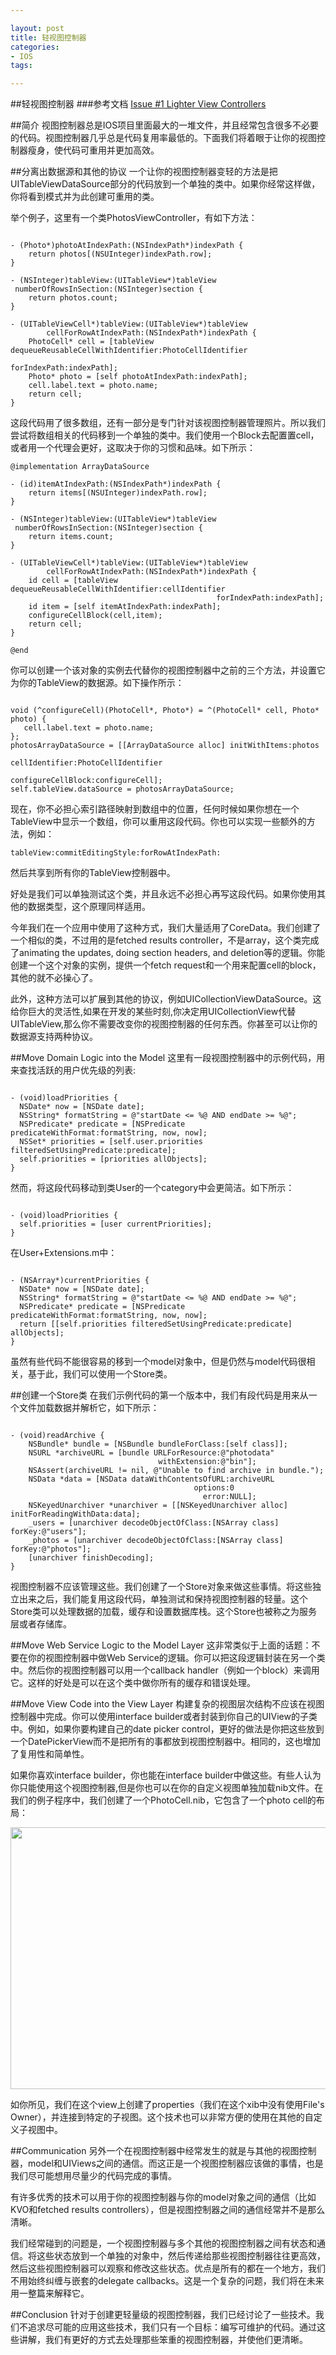 ```yaml
---

layout: post
title: 轻视图控制器
categories: 
- IOS
tags: 

---
```

##轻视图控制器
###参考文档
[Issue #1 Lighter View Controllers](http://www.objc.io/issue-1/lighter-view-controllers.html)

##简介
视图控制器总是IOS项目里面最大的一堆文件，并且经常包含很多不必要的代码。视图控制器几乎总是代码复用率最低的。下面我们将着眼于让你的视图控制器瘦身，使代码可重用并更加高效。

##分离出数据源和其他的协议
一个让你的视图控制器变轻的方法是把UITableViewDataSource部分的代码放到一个单独的类中。如果你经常这样做，你将看到模式并为此创建可重用的类。

举个例子，这里有一个类PhotosViewController，有如下方法：
<pre><code> 
- (Photo*)photoAtIndexPath:(NSIndexPath*)indexPath {
    return photos[(NSUInteger)indexPath.row];
}

- (NSInteger)tableView:(UITableView*)tableView 
 numberOfRowsInSection:(NSInteger)section {
    return photos.count;
}

- (UITableViewCell*)tableView:(UITableView*)tableView 
        cellForRowAtIndexPath:(NSIndexPath*)indexPath {
    PhotoCell* cell = [tableView dequeueReusableCellWithIdentifier:PhotoCellIdentifier 
                                                      forIndexPath:indexPath];
    Photo* photo = [self photoAtIndexPath:indexPath];
    cell.label.text = photo.name;
    return cell;
}
</code></pre>

这段代码用了很多数组，还有一部分是专门针对该视图控制器管理照片。所以我们尝试将数组相关的代码移到一个单独的类中。我们使用一个Block去配置置cell，或者用一个代理会更好，这取决于你的习惯和品味。如下所示：
<pre><code>@implementation ArrayDataSource

- (id)itemAtIndexPath:(NSIndexPath*)indexPath {
    return items[(NSUInteger)indexPath.row];
}

- (NSInteger)tableView:(UITableView*)tableView 
 numberOfRowsInSection:(NSInteger)section {
    return items.count;
}

- (UITableViewCell*)tableView:(UITableView*)tableView 
        cellForRowAtIndexPath:(NSIndexPath*)indexPath {
    id cell = [tableView dequeueReusableCellWithIdentifier:cellIdentifier
                                              forIndexPath:indexPath];
    id item = [self itemAtIndexPath:indexPath];
    configureCellBlock(cell,item);
    return cell;
}

@end
</code></pre>

你可以创建一个该对象的实例去代替你的视图控制器中之前的三个方法，并设置它为你的TableView的数据源。如下操作所示：

<pre><code>
void (^configureCell)(PhotoCell*, Photo*) = ^(PhotoCell* cell, Photo* photo) {
   cell.label.text = photo.name;
};
photosArrayDataSource = [[ArrayDataSource alloc] initWithItems:photos
                                                cellIdentifier:PhotoCellIdentifier
                                            configureCellBlock:configureCell];
self.tableView.dataSource = photosArrayDataSource;
</code></pre>

现在，你不必担心索引路径映射到数组中的位置，任何时候如果你想在一个TableView中显示一个数组，你可以重用这段代码。你也可以实现一些额外的方法，例如：
<pre><code>tableView:commitEditingStyle:forRowAtIndexPath:</code></pre>
然后共享到所有你的TableView控制器中。

好处是我们可以单独测试这个类，并且永远不必担心再写这段代码。如果你使用其他的数据类型，这个原理同样适用。

今年我们在一个应用中使用了这种方式，我们大量适用了CoreData。我们创建了一个相似的类，不过用的是fetched results controller，不是array，这个类完成了animating the updates, doing section headers, and deletion等的逻辑。你能创建一个这个对象的实例，提供一个fetch request和一个用来配置cell的block，其他的就不必操心了。

此外，这种方法可以扩展到其他的协议，例如UICollectionViewDataSource。这给你巨大的灵活性,如果在开发的某些时刻,你决定用UICollectionView代替UITableView,那么你不需要改变你的视图控制器的任何东西。你甚至可以让你的数据源支持两种协议。

##Move Domain Logic into the Model
这里有一段视图控制器中的示例代码，用来查找活跃的用户优先级的列表:
<pre><code>
- (void)loadPriorities {
  NSDate* now = [NSDate date];
  NSString* formatString = @"startDate <= %@ AND endDate >= %@";
  NSPredicate* predicate = [NSPredicate predicateWithFormat:formatString, now, now];
  NSSet* priorities = [self.user.priorities filteredSetUsingPredicate:predicate];
  self.priorities = [priorities allObjects];
}
</code></pre>

然而，将这段代码移动到类User的一个category中会更简洁。如下所示：
<pre><code>
- (void)loadPriorities {
  self.priorities = [user currentPriorities];
}
</code></pre>

在User+Extensions.m中：
<pre><code>
- (NSArray*)currentPriorities {
  NSDate* now = [NSDate date];
  NSString* formatString = @"startDate <= %@ AND endDate >= %@";
  NSPredicate* predicate = [NSPredicate predicateWithFormat:formatString, now, now];
  return [[self.priorities filteredSetUsingPredicate:predicate] allObjects];
}
</code></pre>

虽然有些代码不能很容易的移到一个model对象中，但是仍然与model代码很相关，基于此，我们可以使用一个Store类。

##创建一个Store类
在我们示例代码的第一个版本中，我们有段代码是用来从一个文件加载数据并解析它，如下所示：
<pre><code>
- (void)readArchive {
    NSBundle* bundle = [NSBundle bundleForClass:[self class]];
    NSURL *archiveURL = [bundle URLForResource:@"photodata"
                                 withExtension:@"bin"];
    NSAssert(archiveURL != nil, @"Unable to find archive in bundle.");
    NSData *data = [NSData dataWithContentsOfURL:archiveURL
                                         options:0
                                           error:NULL];
    NSKeyedUnarchiver *unarchiver = [[NSKeyedUnarchiver alloc] initForReadingWithData:data];
    _users = [unarchiver decodeObjectOfClass:[NSArray class] forKey:@"users"];
    _photos = [unarchiver decodeObjectOfClass:[NSArray class] forKey:@"photos"];
    [unarchiver finishDecoding];
}
</code></pre>

视图控制器不应该管理这些。我们创建了一个Store对象来做这些事情。将这些独立出来之后，我们能复用这段代码，单独测试和保持视图控制器的轻量。这个Store类可以处理数据的加载，缓存和设置数据库栈。这个Store也被称之为服务层或者存储库。

##Move Web Service Logic to the Model Layer
这非常类似于上面的话题：不要在你的视图控制器中做Web Service的逻辑。你可以把这段逻辑封装在另一个类中。然后你的视图控制器可以用一个callback handler（例如一个block）来调用它。这样的好处是可以在这个类中做你所有的缓存和错误处理。

##Move View Code into the View Layer
构建复杂的视图层次结构不应该在视图控制器中完成。你可以使用interface builder或者封装到你自己的UIView的子类中。例如，如果你要构建自己的date picker control，更好的做法是你把这些放到一个DatePickerView而不是把所有的事都放到视图控制器中。相同的，这也增加了复用性和简单性。

如果你喜欢interface builder，你也能在interface builder中做这些。有些人认为你只能使用这个视图控制器,但是你也可以在你的自定义视图单独加载nib文件。在我们的例子程序中，我们创建了一个PhotoCell.nib，它包含了一个photo cell的布局：

<img src="http://www.objc.io/images/issue-1/photocell.png" width="584" height="419">

如你所见，我们在这个view上创建了properties（我们在这个xib中没有使用File's Owner），并连接到特定的子视图。这个技术也可以非常方便的使用在其他的自定义子视图中。

##Communication
另外一个在视图控制器中经常发生的就是与其他的视图控制器，model和UIViews之间的通信。而这正是一个视图控制器应该做的事情，也是我们尽可能想用尽量少的代码完成的事情。

有许多优秀的技术可以用于你的视图控制器与你的model对象之间的通信（比如KVO和fetched results controllers），但是视图控制器之间的通信经常并不是那么清晰。

我们经常碰到的问题是，一个视图控制器与多个其他的视图控制器之间有状态和通信。将这些状态放到一个单独的对象中，然后传递给那些视图控制器往往更高效，然后这些视图控制器可以观察和修改这些状态。优点是所有的都在一个地方，我们不用始终纠缠与嵌套的delegate callbacks。这是一个复杂的问题，我们将在未来用一整篇来解释它。

##Conclusion
针对于创建更轻量级的视图控制器，我们已经讨论了一些技术。我们不追求尽可能的应用这些技术，我们只有一个目标：编写可维护的代码。通过这些讲解，我们有更好的方式去处理那些笨重的视图控制器，并使他们更清晰。